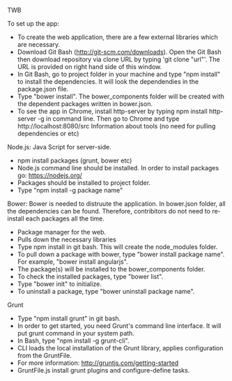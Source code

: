 TWB

To set up the app:
- To create the web application, there are a few external libraries which are necessary.
- Download Git Bash (http://git-scm.com/downloads). Open the Git Bash then download repository via clone URL by typing 'git clone "url"'. The URL is provided on right hand side of this window.
- In Git Bash, go to project folder in your machine and type "npm install" to install the dependencies. It will look the dependendies in the package.json file.
- Type "bower install". The bower_components folder will be created with the dependent packages written in bower.json.
- To see the app in Chrome, install http-server by typing npm install http-server -g in command line. Then go to Chrome and type http://localhost:8080/src
Information about tools (no need for pulling dependencies or etc)

Node.js: Java Script for server-side.
- npm install packages (grunt, bower etc)
- Node.js command line should be installed. In order to install packages go: https://nodejs.org/
- Packages should be installed to project folder.
- Type "npm install -g package name"

Bower: Bower is needed to distruute the application. In bower.json folder, all the dependencies can be found. Therefore, contribitors do not need to re-install each packages all the time.

- Package manager for the web.
- Pulls down the necessary libraries
- Type npm install in git bash. This will create the node_modules folder.
- To pull down a package with bower, type "bower install package name". For example, "bower install angularjs".
- The package(s) will be installed to the bower_components folder.
- To check the installed packages, type "bower list".
- Type "bower init" to initialize.
- To uninstall a package, type "bower uninstall package name".

Grunt
- Type "npm install grunt" in git bash.
- In order to get started, you need Grunt's command line interface. It will put grunt command in your system path.
- In Bash, type "npm install -g grunt-cli".
- CLI loads the local installation of the Grunt library, applies configuration from the GruntFile. 
- For more information: http://gruntjs.com/getting-started
- GruntFile.js install grunt plugins and configure-define tasks. 
